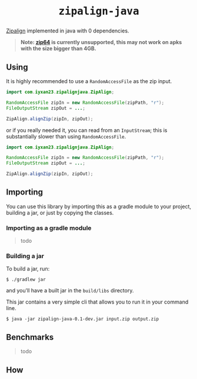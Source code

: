 <h1 align=center><pre>zipalign-java</pre></h1>

[Zipalign](https://developer.android.com/studio/command-line/zipalign) implemented in java with 0 dependencies.

> **Note: [zip64](https://en.wikipedia.org/wiki/ZIP_(file_format)#ZIP64) is currently unsupported, this may not work on apks with the size bigger than 4GB.**

## Using

It is highly recommended to use a `RandomAccessFile` as the zip input.
```java
import com.iyxan23.zipalignjava.ZipAlign;

RandomAccessFile zipIn = new RandomAccessFile(zipPath, "r");
FileOutputStream zipOut = ...;

ZipAlign.alignZip(zipIn, zipOut);
```

or if you really needed it, you can read from an `InputStream`; this is substantially slower than using `RandomAccessFile`.
```java
import com.iyxan23.zipalignjava.ZipAlign;

RandomAccessFile zipIn = new RandomAccessFile(zipPath, "r");
FileOutputStream zipOut = ...;

ZipAlign.alignZip(zipIn, zipOut);
```

## Importing

You can use this library by importing this as a gradle module to your project, building a jar, or just by copying the classes.

### Importing as a gradle module

> todo

### Building a jar

To build a jar, run:
```console
$ ./gradlew jar
```
and you'll have a built jar in the `build/libs` directory.

This jar contains a very simple cli that allows you to run it in your command line.
```
$ java -jar zipalign-java-0.1-dev.jar input.zip output.zip
```

## Benchmarks

> todo

## How

[zipalign_code]: https://cs.android.com/android/platform/superproject/+/master:build/make/tools/zipalign/ZipAlign.cpp;l=45
